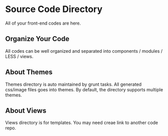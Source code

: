 # Source Code Directory
All of your front-end codes are here.

## Organize Your Code
All codes can be well organized and separated into components / modules / LESS / views.

## About Themes
Themes directory is auto maintained by grunt tasks. All generated css/image files goes into themes. By default, the directory supports multiple themes.

## About Views
Views directory is for templates. You may need creae link to another code repo.